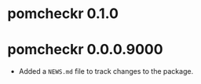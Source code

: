 # pomcheckr 0.1.0

# pomcheckr 0.0.0.9000

* Added a `NEWS.md` file to track changes to the package.
